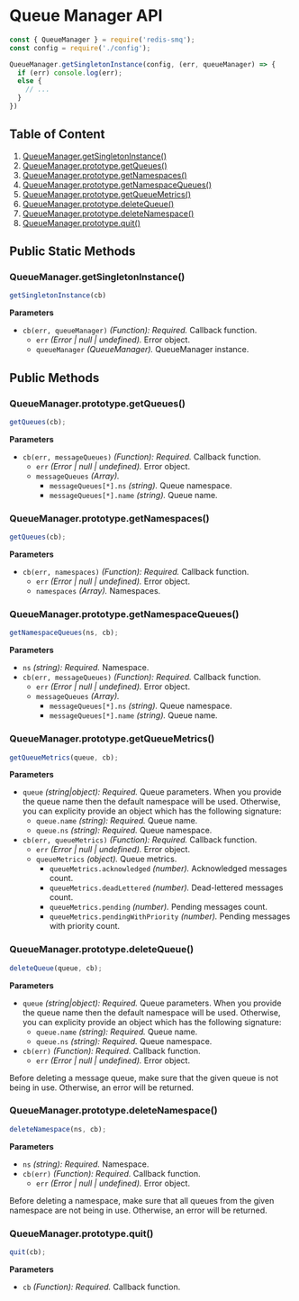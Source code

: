 # Queue Manager API

```javascript
const { QueueManager } = require('redis-smq');
const config = require('./config');

QueueManager.getSingletonInstance(config, (err, queueManager) => {
  if (err) console.log(err);
  else {
    // ...
  }
})
```

## Table of Content

1. [QueueManager.getSingletonInstance()](#queuemanagergetsingletoninstance)
2. [QueueManager.prototype.getQueues()](#queuemanagerprototypegetqueues)
3. [QueueManager.prototype.getNamespaces()](#queuemanagerprototypegetnamespaces)
4. [QueueManager.prototype.getNamespaceQueues()]()
5. [QueueManager.prototype.getQueueMetrics()](#queuemanagerprototypegetqueuemetrics)
6. [QueueManager.prototype.deleteQueue()](#queuemanagerprototypedeletequeue)
7. [QueueManager.prototype.deleteNamespace()](#queuemanagerprototypedeletenamespace)
8. [QueueManager.prototype.quit()](#queuemanagerprototypequit)

## Public Static Methods

### QueueManager.getSingletonInstance()

```javascript
getSingletonInstance(cb)
```

**Parameters**
- `cb(err, queueManager)` *(Function): Required.* Callback function.
    - `err` *(Error | null | undefined).* Error object.
    - `queueManager` *(QueueManager).* QueueManager instance.

## Public Methods

### QueueManager.prototype.getQueues()

```javascript
getQueues(cb);
```

**Parameters**
- `cb(err, messageQueues)` *(Function): Required.* Callback function.
  - `err` *(Error | null | undefined).* Error object.
  - `messageQueues` *(Array).*
    - `messageQueues[*].ns` *(string).* Queue namespace.
    - `messageQueues[*].name` *(string).* Queue name.

### QueueManager.prototype.getNamespaces()

```javascript
getQueues(cb);
```

**Parameters**
- `cb(err, namespaces)` *(Function): Required.* Callback function.
  - `err` *(Error | null | undefined).* Error object.
  - `namespaces` *(Array).* Namespaces.

### QueueManager.prototype.getNamespaceQueues()

```javascript
getNamespaceQueues(ns, cb);
```

**Parameters**

- `ns` *(string): Required.* Namespace.
- `cb(err, messageQueues)` *(Function): Required.* Callback function.
  - `err` *(Error | null | undefined).* Error object.
  - `messageQueues` *(Array).*
    - `messageQueues[*].ns` *(string).* Queue namespace.
    - `messageQueues[*].name` *(string).* Queue name.

### QueueManager.prototype.getQueueMetrics()

```javascript
getQueueMetrics(queue, cb);
```

**Parameters**
- `queue` *(string|object): Required.* Queue parameters. When you provide the queue name then the default namespace will be used.
  Otherwise, you can explicity provide an object which has the following signature:
  - `queue.name` *(string): Required.* Queue name.
  - `queue.ns` *(string): Required.* Queue namespace.
- `cb(err, queueMetrics)` *(Function): Required.* Callback function.
  - `err` *(Error | null | undefined).* Error object.
  - `queueMetrics` *(object).* Queue metrics.
    - `queueMetrics.acknowledged` *(number).* Acknowledged messages count.
    - `queueMetrics.deadLettered` *(number).* Dead-lettered messages count.
    - `queueMetrics.pending` *(number).* Pending messages count.
    - `queueMetrics.pendingWithPriority` *(number).* Pending messages with priority count.

### QueueManager.prototype.deleteQueue()

```javascript
deleteQueue(queue, cb);
```

**Parameters**
- `queue` *(string|object): Required.* Queue parameters. When you provide the queue name then the default namespace will be used.
  Otherwise, you can explicity provide an object which has the following signature:
  - `queue.name` *(string): Required.* Queue name.
  - `queue.ns` *(string): Required.* Queue namespace.
- `cb(err)` *(Function): Required.* Callback function.
  - `err` *(Error | null | undefined).* Error object.

Before deleting a message queue, make sure that the given queue is not being in use. Otherwise, an error will be returned.

### QueueManager.prototype.deleteNamespace()

```javascript
deleteNamespace(ns, cb);
```

**Parameters**

- `ns` *(string): Required.* Namespace.
- `cb(err)` *(Function): Required.* Callback function.
  - `err` *(Error | null | undefined).* Error object.

Before deleting a namespace, make sure that all queues from the given namespace are not being in use. Otherwise, an error will be returned.

### QueueManager.prototype.quit()

```javascript
quit(cb);
```

**Parameters**
- `cb` *(Function): Required.* Callback function.


